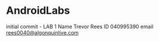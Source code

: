 # AndroidLabs
initial commit  - LAB 1
Name Trevor Rees
ID 040995390
email rees0040@algonquinlive.com
